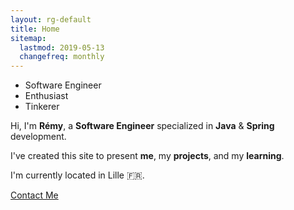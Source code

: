 ```yaml
---
layout: rg-default
title: Home
sitemap:
  lastmod: 2019-05-13
  changefreq: monthly
---
```

<div class="home-container">
  <div class="tagline">
    <ul>
      <li>Software Engineer</li>
      <li>Enthusiast</li>
      <li>Tinkerer</li>
    </ul>
  </div>
  <p>
    Hi, I'm <strong>Rémy</strong>, a <strong>Software Engineer</strong> specialized in <strong>Java</strong> & <strong>Spring</strong> development.
  </p>
  <p>
    I've created this site to present <strong>me</strong>, my <strong>projects</strong>, and my <strong>learning</strong>.
  </p>
  <p>
    I'm currently located in Lille 🇫🇷.
  </p>
  <p>
    <a class="button" href="mailto:{{site.email}}">Contact Me</a>
  </p>
</div>